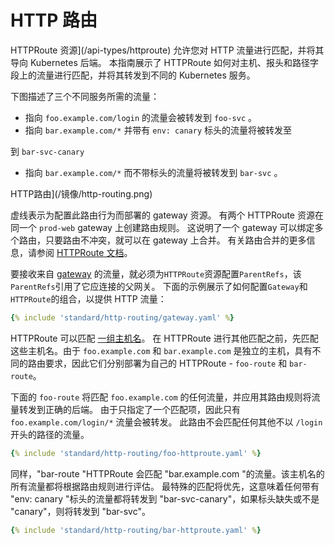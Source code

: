<!-- TRANSLATED by md-translate -->
# HTTP 路由

HTTPRoute 资源](/api-types/httproute) 允许您对 HTTP 流量进行匹配，并将其导向 Kubernetes 后端。 本指南展示了 HTTPRoute 如何对主机、报头和路径字段上的流量进行匹配，并将其转发到不同的 Kubernetes 服务。

下图描述了三个不同服务所需的流量：

* 指向 `foo.example.com/login` 的流量会被转发到 `foo-svc` 。
* 指向 `bar.example.com/*` 并带有 `env: canary` 标头的流量将被转发至

到 `bar-svc-canary`

* 指向 `bar.example.com/*` 而不带标头的流量将被转发到 `bar-svc` 。

HTTP路由](/镜像/http-routing.png)

虚线表示为配置此路由行为而部署的 gateway 资源。 有两个 HTTPRoute 资源在同一个 `prod-web` gateway 上创建路由规则。 这说明了一个 gateway 可以绑定多个路由，只要路由不冲突，就可以在 gateway 上合并。 有关路由合并的更多信息，请参阅 [HTTPRoute 文档](/api-types/httproute#merging)。

要接收来自 [gateway](/reference/spec/#gateway.networking.k8s.io/v1beta1.gateway) 的流量，就必须为`HTTPRoute`资源配置`ParentRefs`，该`ParentRefs`引用了它应连接的父网关。 下面的示例展示了如何配置`Gateway`和`HTTPRoute`的组合，以提供 HTTP 流量：

```yaml
{% include 'standard/http-routing/gateway.yaml' %}
```

HTTPRoute 可以匹配 [一组主机名](/reference/spec/#gateway.networking.k8s.io/v1beta1.HTTPRouteSpec)。 在 HTTPRoute 进行其他匹配之前，先匹配这些主机名。由于 `foo.example.com` 和 `bar.example.com` 是独立的主机，具有不同的路由要求，因此它们分别部署为自己的 HTTPRoute - `foo-route` 和 `bar-route`。

下面的 `foo-route` 将匹配 `foo.example.com` 的任何流量，并应用其路由规则将流量转发到正确的后端。 由于只指定了一个匹配项，因此只有 `foo.example.com/login/*` 流量会被转发。 此路由不会匹配任何其他不以 `/login` 开头的路径的流量。

```yaml
{% include 'standard/http-routing/foo-httproute.yaml' %}
```

同样，"bar-route "HTTPRoute 会匹配 "bar.example.com "的流量。该主机名的所有流量都将根据路由规则进行评估。 最特殊的匹配将优先，这意味着任何带有 "env: canary "标头的流量都将转发到 "bar-svc-canary"，如果标头缺失或不是 "canary"，则将转发到 "bar-svc"。

```yaml
{% include 'standard/http-routing/bar-httproute.yaml' %}
```